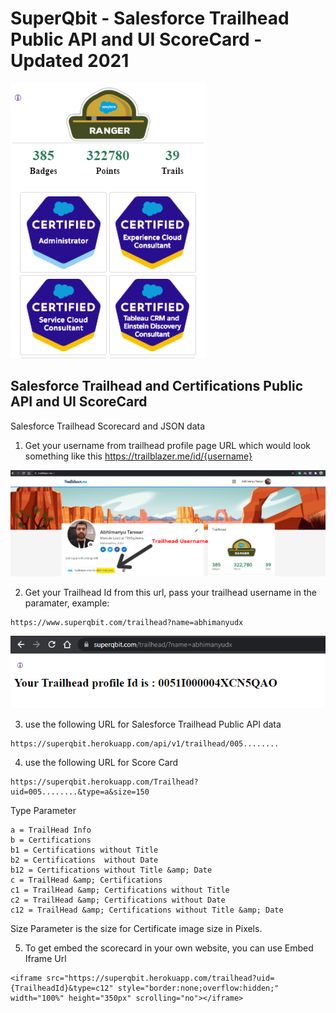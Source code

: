 # SuperQbit - Salesforce Trailhead Public API and UI ScoreCard - Updated 2021


![alt text](https://raw.githubusercontent.com/abhimanyud3dx/Trailhead-Score-Card/master/wp-scorecard-widget-for-salesforce-trailhead/assets/screenshot-1.png)
## Salesforce Trailhead and Certifications Public API and UI ScoreCard
Salesforce Trailhead Scorecard and JSON data

1. Get your username from trailhead profile page URL which would look something like this
https://trailblazer.me/id/{username}

![alt text](https://raw.githubusercontent.com/abhimanyud3dx/Trailhead-Score-Card/master/wp-scorecard-widget-for-salesforce-trailhead/assets/screenshot-2.png)

2. Get your Trailhead Id from this url, pass your trailhead username in the paramater, example:
```
https://www.superqbit.com/trailhead?name=abhimanyudx
```
![alt text](https://raw.githubusercontent.com/abhimanyud3dx/Trailhead-Score-Card/master/wp-scorecard-widget-for-salesforce-trailhead/assets/screenshot-3.png)

3. use the following URL for Salesforce Trailhead Public API data
```
https://superqbit.herokuapp.com/api/v1/trailhead/005........
```

4. use the following URL for Score Card
```
https://superqbit.herokuapp.com/Trailhead?uid=005........&type=a&size=150
```
Type Parameter
```
a = TrailHead Info
b = Certifications
b1 = Certifications without Title
b2 = Certifications  without Date
b12 = Certifications without Title &amp; Date
c = TrailHead &amp; Certifications 
c1 = TrailHead &amp; Certifications without Title 
c2 = TrailHead &amp; Certifications without Date 
c12 = TrailHead &amp; Certifications without Title &amp; Date  
```

Size Parameter is the size for Certificate image size in Pixels.


5. To get embed the scorecard in your own website, you can use Embed Iframe Url
```
<iframe src="https://superqbit.herokuapp.com/trailhead?uid={TrailheadId}&type=c12" style="border:none;overflow:hidden;" width="100%" height="350px" scrolling="no"></iframe>
```


